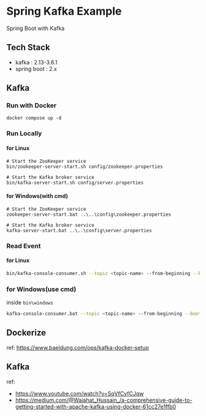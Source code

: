 # Spring Kafka Example

Spring Boot with Kafka

## Tech Stack

- kafka : 2.13-3.6.1
- spring boot : 2.x

## Kafka

### Run with Docker

```shell
docker compose up -d
```

### Run Locally

#### for Linux

```shell
# Start the ZooKeeper service
bin/zookeeper-server-start.sh config/zookeeper.properties

# Start the Kafka broker service
bin/kafka-server-start.sh config/server.properties
```

#### for Windows(with cmd)
```shell
# Start the ZooKeeper service
zookeeper-server-start.bat ..\..\config\zookeeper.properties

# Start the Kafka broker service
kafka-server-start.bat ..\..\config\server.properties
```

### Read Event

#### for Linux
```sh
bin/kafka-console-consumer.sh --topic <topic-name> --from-beginning --bootstrap-server localhost:9092
```

### for Windows(use cmd)
inside `bin\windows`
```sh
kafka-console-consumer.bat --topic <topic-name> --from-beginning --bootstrap-server localhost:9092
```

## Dockerize

ref: https://www.baeldung.com/ops/kafka-docker-setup

## Kafka

ref:
- https://www.youtube.com/watch?v=SqVfCyfCJqw
- https://medium.com/@Wajahat_Hussain_/a-comprehensive-guide-to-getting-started-with-apache-kafka-using-docker-61cc27e1ffb0
